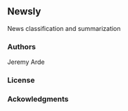 ## Newsly
News classification and summarization

### Authors
Jeremy Arde

### License

### Ackowledgments